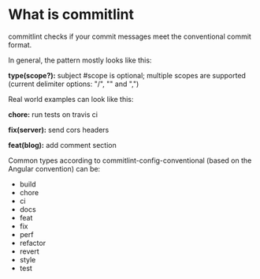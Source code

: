 # What is commitlint

commitlint checks if your commit messages meet the conventional commit format.

In general, the pattern mostly looks like this:

**type(scope?):** subject #scope is optional; multiple scopes are supported (current delimiter options: "/", "\" and ",")

Real world examples can look like this:

**chore:** run tests on travis ci

**fix(server):** send cors headers

**feat(blog):** add comment section

Common types according to commitlint-config-conventional (based on the Angular convention) can be:

* build
* chore
* ci
* docs
* feat
* fix
* perf
* refactor
* revert
* style
* test
